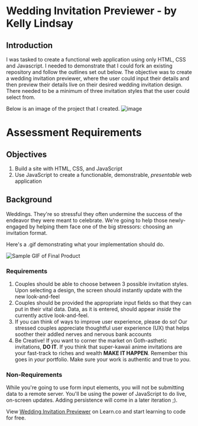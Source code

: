 # Wedding Invitation Previewer - by Kelly Lindsay 
## Introduction
I was tasked to create a functional web application using only HTML, CSS and Javascript. 
I needed to demonstrate that I could fork an existing repository and follow the outlines
set out below. The objective was to create a wedding invitation previewer, where the user
could input their details and then preview their details live on their desired wedding
invitation design. There needed to be a minimum of three invitation styles that the user
could select from. 

Below is an image of the project that I created. 
![image](https://github.com/user-attachments/assets/83484327-4d8f-4b68-b952-6b452eae78fc)

# Assessment Requirements
## Objectives

1. Build a site with HTML, CSS, and JavaScript
2. Use JavaScript to create a functionable, demonstrable, _presentable_ web
application

## Background

Weddings. They're so stressful they often undermine the success of the endeavor
they were meant to celebrate. We're going to help those newly-engaged by
helping them face one of the big stressors: choosing an invitation format.

Here's a .gif demonstrating what your implementation should do.

![Sample GIF of Final Product][demo]

### Requirements

1. Couples should be able to choose between 3 possible invitation styles. Upon
selecting a design, the screen should instantly update with the new
look-and-feel
2. Couples should be provided the appropriate input fields so that they can put
in their vital data. Data, as it is entered, should appear _inside_ the
currently active look-and-feel.
3. If you can think of ways to improve user experience, please do so! Our
stressed couples appreciate thoughtful user experience (UX) that helps soother
their addled nerves and nervous bank accounts
4. Be Creative! If you want to corner the market on Goth-asthetic invitations,
**DO IT**. If you think that super-kawaii anime invitations are your fast-track
to riches and wealth **MAKE IT HAPPEN**. Remember this goes in _your_
portfolio. Make sure your work is authentic and true to _you_.

### Non-Requirements

While you're going to use form input elements, you will not be submitting data
to a remote server. You'll be using the power of JavaScript to do live,
on-screen updates. Adding persistence will come in a later iteration ;).


[demo]: http://curriculum-content.s3.amazonaws.com/fswb-assets/wedding_demo2.gif

<p class='util--hide'>View <a href='https://learn.co/lessons/wedding-invitation-previewer'>Wedding Invitation Previewer</a> on Learn.co and start learning to code for free.</p>
